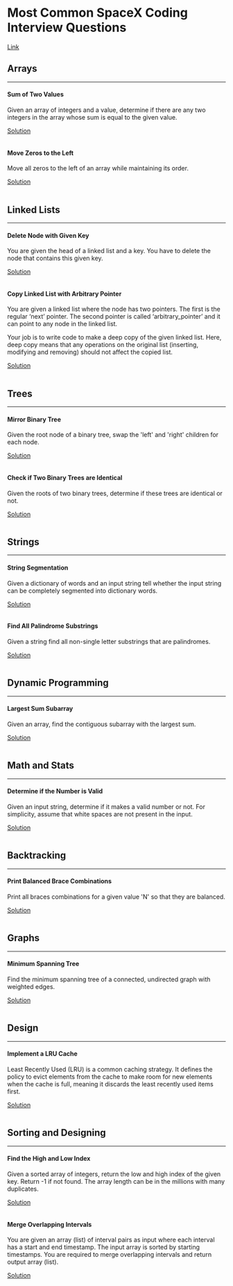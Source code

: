 # Most Common SpaceX Coding Interview Questions
[Link](https://www.codinginterview.com/spacex-interview-questions)

## Arrays
------

  #### Sum of Two Values
  Given an array of integers and a value, determine if there are any two integers in the array whose sum is equal to the given value.

  [Solution](https://www.educative.io/m/sum-of-two-values)

  ```javascript
  
  ```

  #### Move Zeros to the Left
  Move all zeros to the left of an array while maintaining its order.

  ​[Solution](https://www.educative.io/m/move-zeros-left)
  
  ```javascript
  
  ```


## Linked Lists
------

#### Delete Node with Given Key
You are given the head of a linked list and a key. You have to delete the node that contains this given key.

[Solution](https://www.educative.io/m/delete-node-with-given-key)

```javascript

```

#### Copy Linked List with Arbitrary Pointer
You are given a linked list where the node has two pointers. The first is the regular ‘next’ pointer. The second pointer is called ‘arbitrary_pointer’ and it can point to any node in the linked list.

Your job is to write code to make a deep copy of the given linked list. Here, deep copy means that any operations on the original list (inserting, modifying and removing) should not affect the copied list.

[Solution](https://www.educative.io/m/copy-linked-list-with-arbitrary-pointer)

```javascript

```


## Trees
------

#### Mirror Binary Tree
Given the root node of a binary tree, swap the 'left' and 'right' children for each node. 

[Solution](https://www.educative.io/m/mirror-binary-tree-nodes)

```javascript

```

#### Check if Two Binary Trees are Identical
Given the roots of two binary trees, determine if these trees are identical or not.

[Solution](https://www.educative.io/m/check-if-two-binary-trees-are-identical)

```javascript

```


## Strings
------

#### String Segmentation
Given a dictionary of words and an input string tell whether the input string can be completely segmented into dictionary words.

[Solution](https://www.educative.io/m/string-segmentation)

```javascript

```

#### Find All Palindrome Substrings
Given a string find all non-single letter substrings that are palindromes.

[Solution](https://www.educative.io/m/find-all-palindrome-substrings)

```javascript

```


## Dynamic Programming
------

#### Largest Sum Subarray
Given an array, find the contiguous subarray with the largest sum.

[Solution](https://www.educative.io/m/largest-sum-subarray)

```javascript

```


## Math and Stats
------

#### Determine if the Number is Valid
Given an input string, determine if it makes a valid number or not. For simplicity, assume that white spaces are not present in the input.

[Solution](https://www.educative.io/m/is-the-number-valid)

```javascript

```


## Backtracking
------

#### Print Balanced Brace Combinations
Print all braces combinations for a given value 'N' so that they are balanced.

[Solution](https://www.educative.io/m/all-possible-braces)

```javascript

```


## Graphs
------

#### Minimum Spanning Tree
Find the minimum spanning tree of a connected, undirected graph with weighted edges.

[Solution](https://www.educative.io/m/minimum-spanning-tree)

```javascript

```


## Design
------

#### Implement a LRU Cache
Least Recently Used (LRU) is a common caching strategy. It defines the policy to evict elements from the cache to make room for new elements when the cache is full, meaning it discards the least recently used items first.

[Solution](https://www.educative.io/m/implement-least-recently-used-cache)

```javascript

```


## Sorting and Designing
------

#### Find the High and Low Index
Given a sorted array of integers, return the low and high index of the given key. Return -1 if not found. The array length can be in the millions with many duplicates.

[Solution](https://www.educative.io/m/find-low-high-index)

```javascript

```

#### Merge Overlapping Intervals
You are given an array (list) of interval pairs as input where each interval has a start and end timestamp. The input array is sorted by starting timestamps. You are required to merge overlapping intervals and return output array (list).

[Solution](https://www.educative.io/m/merge-overlapping-intervals)

```javascript

```
